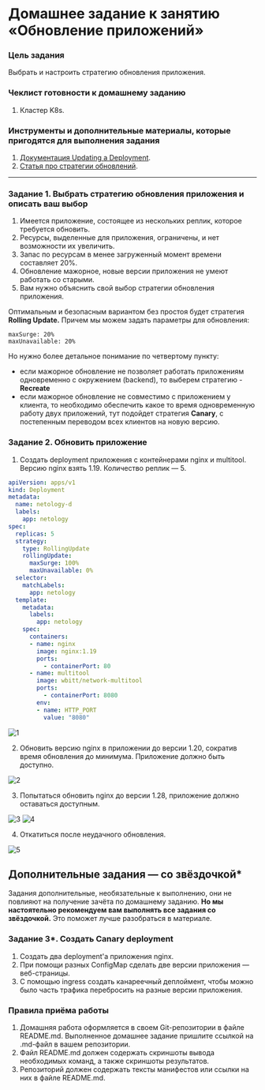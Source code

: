 # Домашнее задание к занятию «Обновление приложений»

### Цель задания

Выбрать и настроить стратегию обновления приложения.

### Чеклист готовности к домашнему заданию

1. Кластер K8s.

### Инструменты и дополнительные материалы, которые пригодятся для выполнения задания

1. [Документация Updating a Deployment](https://kubernetes.io/docs/concepts/workloads/controllers/deployment/#updating-a-deployment).
2. [Статья про стратегии обновлений](https://habr.com/ru/companies/flant/articles/471620/).

-----

### Задание 1. Выбрать стратегию обновления приложения и описать ваш выбор

1. Имеется приложение, состоящее из нескольких реплик, которое требуется обновить.
2. Ресурсы, выделенные для приложения, ограничены, и нет возможности их увеличить.
3. Запас по ресурсам в менее загруженный момент времени составляет 20%.
4. Обновление мажорное, новые версии приложения не умеют работать со старыми.
5. Вам нужно объяснить свой выбор стратегии обновления приложения.

Оптимальным и безопасным вариантом без простоя будет стратегия **Rolling Update.** Причем мы можем задать параметры для обновления:
```
maxSurge: 20%
maxUnavailable: 20%
```
Но нужно более детальное понимание по четвертому пункту:
- если мажорное обновление не позволяет работать приложениям одновременно с окружением (backend), то выберем стратегию - **Recreate**
- если мажорное обновление не совместимо с приложением у клиента, то необходимо обеспечить какое то время одновременную работу двух приложений, тут подойдет стратегия **Canary**, с постепенным переводом всех клиентов на новую версию.

### Задание 2. Обновить приложение

1. Создать deployment приложения с контейнерами nginx и multitool. Версию nginx взять 1.19. Количество реплик — 5.

```yml
apiVersion: apps/v1
kind: Deployment
metadata:
  name: netology-d
  labels:
    app: netology
spec:
  replicas: 5
  strategy:
    type: RollingUpdate
    rollingUpdate:
      maxSurge: 100%
      maxUnavailable: 0%
  selector:
    matchLabels:
      app: netology
  template:
    metadata:
      labels:
        app: netology
    spec:
      containers:
      - name: nginx
        image: nginx:1.19
        ports:
          - containerPort: 80
      - name: multitool
        image: wbitt/network-multitool
        ports:
          - containerPort: 8080
        env:
        - name: HTTP_PORT
          value: "8080"
```

![1](https://github.com/joos-net/kuber-homeworks/blob/main/3.4/img/1.png)

2. Обновить версию nginx в приложении до версии 1.20, сократив время обновления до минимума. Приложение должно быть доступно.

![2](https://github.com/joos-net/kuber-homeworks/blob/main/3.4/img/2.png)

3. Попытаться обновить nginx до версии 1.28, приложение должно оставаться доступным.

![3](https://github.com/joos-net/kuber-homeworks/blob/main/3.4/img/3.png)
![4](https://github.com/joos-net/kuber-homeworks/blob/main/3.4/img/4.png)

4. Откатиться после неудачного обновления.

![5](https://github.com/joos-net/kuber-homeworks/blob/main/3.4/img/5.png)

## Дополнительные задания — со звёздочкой*

Задания дополнительные, необязательные к выполнению, они не повлияют на получение зачёта по домашнему заданию. **Но мы настоятельно рекомендуем вам выполнять все задания со звёздочкой.** Это поможет лучше разобраться в материале.   

### Задание 3*. Создать Canary deployment

1. Создать два deployment'а приложения nginx.
2. При помощи разных ConfigMap сделать две версии приложения — веб-страницы.
3. С помощью ingress создать канареечный деплоймент, чтобы можно было часть трафика перебросить на разные версии приложения.

### Правила приёма работы

1. Домашняя работа оформляется в своем Git-репозитории в файле README.md. Выполненное домашнее задание пришлите ссылкой на .md-файл в вашем репозитории.
2. Файл README.md должен содержать скриншоты вывода необходимых команд, а также скриншоты результатов.
3. Репозиторий должен содержать тексты манифестов или ссылки на них в файле README.md.
